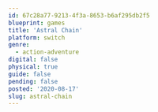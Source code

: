 ```yaml
---
id: 67c28a77-9213-4f3a-8653-b6af295db2f5
blueprint: games
title: 'Astral Chain'
platform: switch
genre:
  - action-adventure
digital: false
physical: true
guide: false
pending: false
posted: '2020-08-17'
slug: astral-chain
---
```

